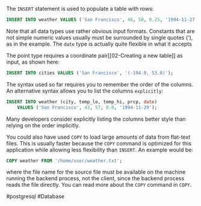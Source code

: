 The `INSERT` statement is used to populate a table with rows:

```SQL
INSERT INTO weather VALUES ('San Francisco', 46, 50, 0.25, '1994-11-27');
```

Note that all data types use rather obvious input formats. Constants that are not simple numeric values usually must be surrounded by single quotes ('), as in the example. The `date` type is actually quite flexible in what it accepts

The point type requires a coordinate pair[[02-Creating a new table]] as input, as shown here:

```SQL
INSERT INTO cities VALUES ('San Francisco', '(-194.0, 53.0)');
```

The syntax used so far requires you to remember the order of the columns. An alternative syntax allows you to list the columns `explicitly`:

```SQL
INSERT INTO weather (city, temp_lo, temp_hi, prcp, date)
	VALUES ('San Francisco', 43, 57, 0.0, '1994-11-29');
```

Many developers consider explicitly listing the columns better style than relying on the order implicitly.

You could also have used `COPY` to load large amounts of data from flat-text files. This is usually faster because the `COPY` command is optimized for this application while allowing less flexibility than `INSERT`. An example would be:

```SQL
COPY weather FROM '/home/user/weather.txt';
```

where the file name for the source file must be available on the machine running the backend process, not the client, since the backend process reads the file directly. You can read more about the `COPY` command in `COPY`.

#postgresql #Database 